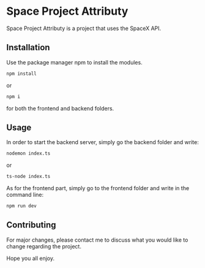 # Space Project Attributy

Space Project Attributy is a project that uses the SpaceX API.

## Installation

Use the package manager npm to install the modules.

```bash
npm install
```
or 
```bash
npm i
```
for both the frontend and backend folders.
## Usage

In order to start the backend server, simply go the backend folder and write:
```bash
nodemon index.ts
```
or 
```bash
ts-node index.ts
```
As for the frontend part, simply go to the frontend folder and write in the command line:
```bash
npm run dev
```

## Contributing

For major changes, please contact me
to discuss what you would like to change regarding the project.

Hope you all enjoy.
